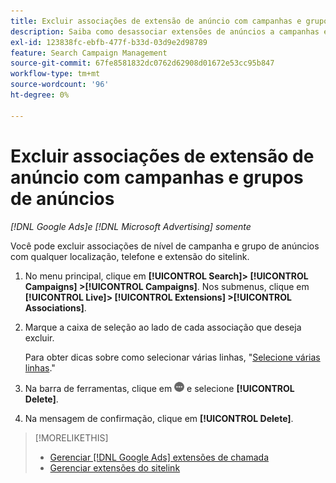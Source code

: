 ```yaml
---
title: Excluir associações de extensão de anúncio com campanhas e grupos de anúncios
description: Saiba como desassociar extensões de anúncios a campanhas e grupos de anúncios.
exl-id: 123838fc-ebfb-477f-b33d-03d9e2d98789
feature: Search Campaign Management
source-git-commit: 67fe8581832dc0762d62908d01672e53cc95b847
workflow-type: tm+mt
source-wordcount: '96'
ht-degree: 0%

---
```


# Excluir associações de extensão de anúncio com campanhas e grupos de anúncios

*[!DNL Google Ads]e [!DNL Microsoft Advertising] somente*

Você pode excluir associações de nível de campanha e grupo de anúncios com qualquer localização, telefone e extensão do sitelink.

1. No menu principal, clique em **[!UICONTROL Search]> [!UICONTROL Campaigns] >[!UICONTROL Campaigns]**. Nos submenus, clique em **[!UICONTROL Live]> [!UICONTROL Extensions] >[!UICONTROL Associations]**.

1. Marque a caixa de seleção ao lado de cada associação que deseja excluir.

   Para obter dicas sobre como selecionar várias linhas, &quot;[Selecione várias linhas](/help/search-social-commerce/common-tasks/navigation-editing-selection/multiple-rows-select.md).&quot;

1. Na barra de ferramentas, clique em ![Mais](/help/search-social-commerce/assets/more.png "Mais") e selecione **[!UICONTROL Delete]**.

1. Na mensagem de confirmação, clique em **[!UICONTROL Delete]**.

>[!MORELIKETHIS]
>
>* [Gerenciar [!DNL Google Ads] extensões de chamada](/help/search-social-commerce/campaign-management/campaigns/callout-extension-manage.md)
>* [Gerenciar extensões do sitelink](sitelink-extension-manage.md)

